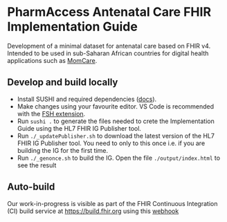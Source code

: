 # PharmAccess Antenatal Care FHIR Implementation Guide

Development of a minimal dataset for antenatal care based on FHIR v4. Intended to be used in sub-Saharan African countries for digital health applications such as [MomCare](https://www.pharmaccess.org/update/momcare-co-winner-of-the-commonwealth-digital-health-awards/).


## Develop and build locally

- Install SUSHI and required dependencies ([docs](https://fshschool.org/docs/sushi/)).
- Make changes using your favourite editor. VS Code is recommended with the [FSH extension](https://fshschool.org/docs/vscode/).
- Run `sushi .` to generate the files needed to crete the Implementation Guide using the HL7 FHIR IG Publisher tool.
- Run `./_updatePublisher.sh` to download the latest version of the HL7 FHIR IG Publisher tool. You need to only to this once i.e. if you are building the IG for the first time.
- Run `./_genonce.sh` to build the IG. Open the file `./output/index.html` to see the result

## Auto-build

Our work-in-progress is visible as part of the FHIR Continuous Integration (CI) build service at https://build.fhir.org using this [webhook](https://github.com/FHIR/auto-ig-builder)